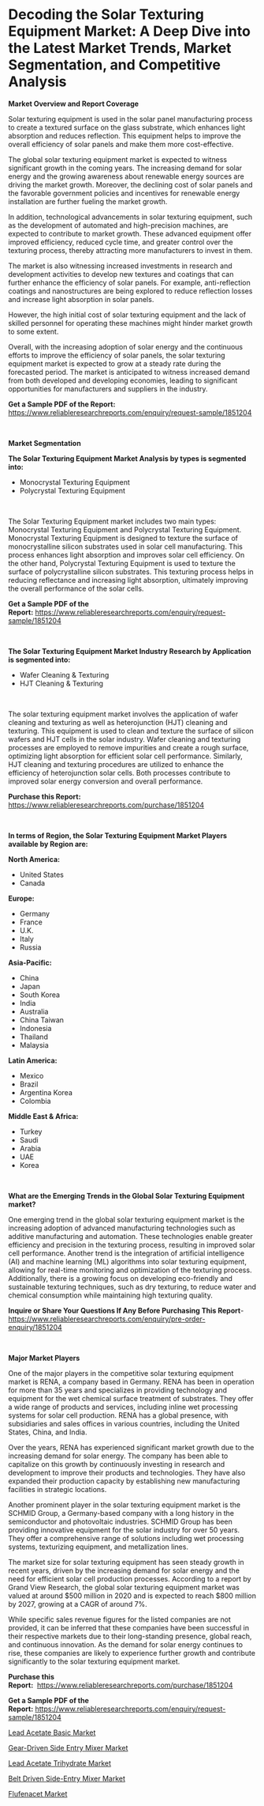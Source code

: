 <p><h1>Decoding the Solar Texturing Equipment Market: A Deep Dive into the Latest Market Trends, Market Segmentation, and Competitive Analysis</h1></p><p><strong>Market Overview and Report Coverage</strong></p>
<p><p>Solar texturing equipment is used in the solar panel manufacturing process to create a textured surface on the glass substrate, which enhances light absorption and reduces reflection. This equipment helps to improve the overall efficiency of solar panels and make them more cost-effective.</p><p>The global solar texturing equipment market is expected to witness significant growth in the coming years. The increasing demand for solar energy and the growing awareness about renewable energy sources are driving the market growth. Moreover, the declining cost of solar panels and the favorable government policies and incentives for renewable energy installation are further fueling the market growth.</p><p>In addition, technological advancements in solar texturing equipment, such as the development of automated and high-precision machines, are expected to contribute to market growth. These advanced equipment offer improved efficiency, reduced cycle time, and greater control over the texturing process, thereby attracting more manufacturers to invest in them.</p><p>The market is also witnessing increased investments in research and development activities to develop new textures and coatings that can further enhance the efficiency of solar panels. For example, anti-reflection coatings and nanostructures are being explored to reduce reflection losses and increase light absorption in solar panels.</p><p>However, the high initial cost of solar texturing equipment and the lack of skilled personnel for operating these machines might hinder market growth to some extent.</p><p>Overall, with the increasing adoption of solar energy and the continuous efforts to improve the efficiency of solar panels, the solar texturing equipment market is expected to grow at a steady rate during the forecasted period. The market is anticipated to witness increased demand from both developed and developing economies, leading to significant opportunities for manufacturers and suppliers in the industry.</p></p>
<p><strong>Get a Sample PDF of the Report:</strong> <a href="https://www.reliableresearchreports.com/enquiry/request-sample/1851204">https://www.reliableresearchreports.com/enquiry/request-sample/1851204</a></p>
<p>&nbsp;</p>
<p><strong>Market Segmentation</strong></p>
<p><strong>The Solar Texturing Equipment Market Analysis by types is segmented into:</strong></p>
<p><ul><li>Monocrystal Texturing Equipment</li><li>Polycrystal Texturing Equipment</li></ul></p>
<p>&nbsp;</p>
<p><p>The Solar Texturing Equipment market includes two main types: Monocrystal Texturing Equipment and Polycrystal Texturing Equipment. Monocrystal Texturing Equipment is designed to texture the surface of monocrystalline silicon substrates used in solar cell manufacturing. This process enhances light absorption and improves solar cell efficiency. On the other hand, Polycrystal Texturing Equipment is used to texture the surface of polycrystalline silicon substrates. This texturing process helps in reducing reflectance and increasing light absorption, ultimately improving the overall performance of the solar cells.</p></p>
<p><strong>Get a Sample PDF of the Report:</strong>&nbsp;<a href="https://www.reliableresearchreports.com/enquiry/request-sample/1851204">https://www.reliableresearchreports.com/enquiry/request-sample/1851204</a></p>
<p>&nbsp;</p>
<p><strong>The Solar Texturing Equipment Market Industry Research by Application is segmented into:</strong></p>
<p><ul><li>Wafer Cleaning & Texturing</li><li>HJT Cleaning & Texturing</li></ul></p>
<p>&nbsp;</p>
<p><p>The solar texturing equipment market involves the application of wafer cleaning and texturing as well as heterojunction (HJT) cleaning and texturing. This equipment is used to clean and texture the surface of silicon wafers and HJT cells in the solar industry. Wafer cleaning and texturing processes are employed to remove impurities and create a rough surface, optimizing light absorption for efficient solar cell performance. Similarly, HJT cleaning and texturing procedures are utilized to enhance the efficiency of heterojunction solar cells. Both processes contribute to improved solar energy conversion and overall performance.</p></p>
<p><strong>Purchase this Report:</strong>&nbsp; <a href="https://www.reliableresearchreports.com/purchase/1851204">https://www.reliableresearchreports.com/purchase/1851204</a></p>
<p>&nbsp;</p>
<p><strong>In terms of Region, the Solar Texturing Equipment Market Players available by Region are:</strong></p>
<p>
    <p> <strong> North America: </strong>
        <ul>
            <li>United States</li>
            <li>Canada</li>
        </ul>
        </p> 
    <p> <strong> Europe: </strong>
        <ul>
            <li>Germany</li>
            <li>France</li>
            <li>U.K.</li>
            <li>Italy</li>
            <li>Russia</li>
        </ul>
        </p> 
    <p> <strong> Asia-Pacific: </strong>
        <ul>
            <li>China</li>
            <li>Japan</li>
            <li>South Korea</li>
            <li>India</li>
            <li>Australia</li>
            <li>China Taiwan</li>
            <li>Indonesia</li>
            <li>Thailand</li>
            <li>Malaysia</li>
        </ul>
        </p> 
    <p> <strong> Latin America: </strong>
        <ul>
            <li>Mexico</li>
            <li>Brazil</li>
            <li>Argentina Korea</li>
            <li>Colombia</li>
        </ul>
        </p> 
    <p> <strong> Middle East & Africa: </strong>
        <ul>
            <li>Turkey</li>
            <li>Saudi</li>
            <li>Arabia</li>
            <li>UAE</li>
            <li>Korea</li>
        </ul>
    </p>
    </p>
<p>&nbsp;</p>
<p><strong>What are the Emerging Trends in the Global Solar Texturing Equipment market?</strong></p>
<p><p>One emerging trend in the global solar texturing equipment market is the increasing adoption of advanced manufacturing technologies such as additive manufacturing and automation. These technologies enable greater efficiency and precision in the texturing process, resulting in improved solar cell performance. Another trend is the integration of artificial intelligence (AI) and machine learning (ML) algorithms into solar texturing equipment, allowing for real-time monitoring and optimization of the texturing process. Additionally, there is a growing focus on developing eco-friendly and sustainable texturing techniques, such as dry texturing, to reduce water and chemical consumption while maintaining high texturing quality.</p></p>
<p><strong>Inquire or Share Your Questions If Any Before Purchasing This Report</strong>- <a href="https://www.reliableresearchreports.com/enquiry/pre-order-enquiry/1851204">https://www.reliableresearchreports.com/enquiry/pre-order-enquiry/1851204</a></p>
<p>&nbsp;</p>
<p><strong>Major Market Players</strong></p>
<p><p>One of the major players in the competitive solar texturing equipment market is RENA, a company based in Germany. RENA has been in operation for more than 35 years and specializes in providing technology and equipment for the wet chemical surface treatment of substrates. They offer a wide range of products and services, including inline wet processing systems for solar cell production. RENA has a global presence, with subsidiaries and sales offices in various countries, including the United States, China, and India. </p><p>Over the years, RENA has experienced significant market growth due to the increasing demand for solar energy. The company has been able to capitalize on this growth by continuously investing in research and development to improve their products and technologies. They have also expanded their production capacity by establishing new manufacturing facilities in strategic locations.</p><p>Another prominent player in the solar texturing equipment market is the SCHMID Group, a Germany-based company with a long history in the semiconductor and photovoltaic industries. SCHMID Group has been providing innovative equipment for the solar industry for over 50 years. They offer a comprehensive range of solutions including wet processing systems, texturizing equipment, and metallization lines.</p><p>The market size for solar texturing equipment has seen steady growth in recent years, driven by the increasing demand for solar energy and the need for efficient solar cell production processes. According to a report by Grand View Research, the global solar texturing equipment market was valued at around $500 million in 2020 and is expected to reach $800 million by 2027, growing at a CAGR of around 7%.</p><p>While specific sales revenue figures for the listed companies are not provided, it can be inferred that these companies have been successful in their respective markets due to their long-standing presence, global reach, and continuous innovation. As the demand for solar energy continues to rise, these companies are likely to experience further growth and contribute significantly to the solar texturing equipment market.</p></p>
<p><strong>Purchase this Report:</strong>&nbsp;&nbsp;<a href="https://www.reliableresearchreports.com/purchase/1851204">https://www.reliableresearchreports.com/purchase/1851204</a></p>
<p></p>
<p><strong>Get a Sample PDF of the Report:</strong>&nbsp;<a href="https://www.reliableresearchreports.com/enquiry/request-sample/1851204">https://www.reliableresearchreports.com/enquiry/request-sample/1851204</a></p>
<p><p><a href="https://medium.com/@henrywheeler53/lead-acetate-basic-market-size-and-market-trends-complete-industry-overview-2023-to-2030-61679b7822e2">Lead Acetate Basic Market</a></p><p><a href="https://github.com/virtuosemr/Market-Research-Report-List-1/blob/main/gear-driven-side-entry-mixer-market.md">Gear-Driven Side Entry Mixer Market</a></p><p><a href="https://medium.com/@royross51/lead-acetate-trihydrate-market-insight-market-trends-growth-forecasted-from-2023-to-2030-f47fb4f2b104">Lead Acetate Trihydrate Market</a></p><p><a href="https://github.com/surverupesha/Market-Research-Report-List-1/blob/main/belt-driven-side-entry-mixer-market.md">Belt Driven Side-Entry Mixer Market</a></p><p><a href="https://www.linkedin.com/pulse/flufenacet-market-research-report-provides-thorough-yrryf/">Flufenacet Market</a></p></p>